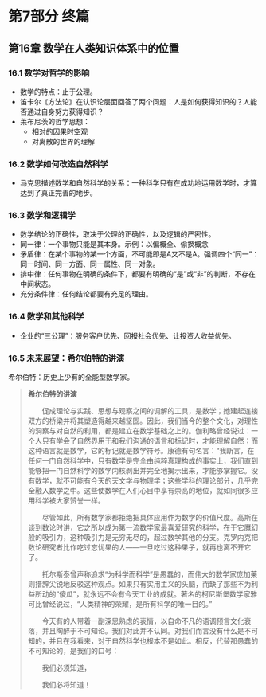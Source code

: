 # 第7部分 终篇

## 第16章 数学在人类知识体系中的位置

### 16.1 数学对哲学的影响

- 数学的特点：止于公理。
- 笛卡尔《方法论》在认识论层面回答了两个问题：人是如何获得知识的？人能否通过自身努力获得知识？
- 莱布尼茨的哲学思想：
    - 相对的因果时空观
    - 对离散的世界的理解

### 16.2 数学如何改造自然科学

- 马克思描述数学和自然科学的关系：一种科学只有在成功地运用数学时，才算达到了真正完善的地步。

### 16.3 数学和逻辑学

- 数学结论的正确性，取决于公理的正确性，以及逻辑的严密性。
- 同一律：一个事物只能是其本身。示例：以偏概全、偷换概念
- 矛盾律：在某个事物的某一个方面，不可能即是A又不是A。强调四个“同一”：同一时间、同一方面、同一属性、同一对象。
- 排中律：任何事物在明确的条件下，都要有明确的“是”或“非”的判断，不存在中间状态。
- 充分条件律：任何结论都要有充足的理由。

### 16.4 数学和其他科学

- 企业的“三公理”：服务客户优先、回报社会优先、让投资人收益优先。

### 16.5 未来展望：希尔伯特的讲演

希尔伯特：历史上少有的全能型数学家。

> **希尔伯特的讲演** 
> 
> &emsp;&emsp;促成理论与实践、思想与观察之间的调解的工具，是数学；她建起连接双方的桥梁并将其塑造得越来越坚固。因此，我们当今的整个文化，对理性的洞察与对自然的利用，都是建立在数学基础之上的。伽利略曾经说过：一个人只有学会了自然界用于和我们沟通的语言和标记时，才能理解自然；而这种语言就是数学，它的标记就是数学符号。康德有句名言：“我断言，在任何一门自然科学中，只有数学是完全由纯粹真理构成的事实上，我们直到能够把一门自然科学的数学内核剥出并完全地揭示出来，才能够掌握它。没有数学，就不可能有今天的天文学与物理学；这些学科的理论部分，几乎完全融入数学之中。这些使数学在人们心目中享有崇高的地位，就如同很多应用科学被大家赞誉一样。  
>
> &emsp;&emsp;尽管如此，所有数学家都拒绝把具体应用作为数学的价值尺度。高斯在谈到数论时讲，它之所以成为第一流数学家最喜爱研究的科学，在于它魔幻般的吸引力，这种吸引力是无穷无尽的，超过数学其他的分支。克罗内克把数论研究者比作吃过忘忧果的人——一旦吃过这种果子，就再也离不开它了。  
>  
> &emsp;&emsp;托尔斯泰曾声称追求“为科学而科学”是愚蠢的，而伟大的数学家庞加莱则措辞尖锐地反驳这种观点。如果只有实用主义的头脑，而缺了那些不为利益所动的“傻瓜”，就永远不会有今天工业的成就。著名的柯尼斯堡数学家雅可比曾经说过，“人类精神的荣耀，是所有科学的唯一目的。”
>  
> &emsp;&emsp;今天有的人带着一副深思熟虑的表情，以自命不凡的语调预言文化衰落，并且陶醉于不可知论。我们对此并不认同。对我们而言没有什么是不可知的，并且在我看来，对于自然科学也根本不是如此。相反，代替那愚蠢的不可知论的，是我们的口号：
>  
> &emsp;&emsp;我们必须知道，
> 
> &emsp;&emsp;我们必将知道！